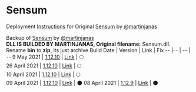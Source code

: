 # Sensum
Deployment [Instructions](https://github.com/martinjanas/Sensum/blob/master/instructions.md) for Original [Sensum](https://github.com/martinjanas/sensum) by [@martinjanas](https://github.com/martinjanas)

Backup of [Sensum](https://github.com/martinjanas/sensum) by [@martinjanas](https://github.com/martinjanas)<br/>
**DLL IS BUILDED BY MARTINJANAS, Original filename:** Sensum.dll.<br/>
Rename **bin** to **zip**, its just archive
Build Date | Version | Link | Fix
-- |-- | -- | --
9 May 2021 | [1.12.10](https://github.com/mniafi/sensum/commit/9ddef73a07c941c22864c3dbfc6391197acf6436) | [Link](https://github.com/mniafi/sensum/tree/main/1-12-10-fix-3) | :full_moon:	
26 April 2021 | [1.12.10](https://github.com/mniafi/sensum/commit/2b51acb1b1c8aede5162fb679cf0b201e8eecfd4) | [Link](https://github.com/mniafi/sensum/tree/main/1-12-10-fix-2) | :full_moon:	
10 April 2021 | [1.12.10](https://github.com/mniafi/sensum/commit/0eed4ca881b7a8989a076e2a3124040b6d2e94ad) | [Link](https://github.com/mniafi/sensum/tree/main/1-12-10-fix) | :full_moon:	
09 April 2021 | [1.12.10](https://github.com/mniafi/sensum/commit/732430b323c52e5f576ed4cef02c84335e37f92a) | [Link](https://github.com/mniafi/sensum/tree/main/1-12-10) | :new_moon:
08 April 2021 | [1.12.9](https://github.com/mniafi/sensum/commit/0f3cb0cc9bf702f063d44a5b83833a16e003d290) | [Link](https://github.com/mniafi/sensum/tree/main/1-12-9) | :new_moon:
